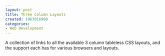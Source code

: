 ```yaml
--- 
layout: post
title: Three Column Layouts
created: 1067016900
categories: 
- Web Development
---
```

A collection of links to all the available 3 column tableless CSS layouts, and the support each has for various browsers and layouts.
